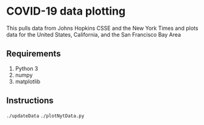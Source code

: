 # COVID-19 data plotting
This pulls data from Johns Hopkins CSSE and the New York Times and plots data for the United States, California, and the San Francisco Bay Area

## Requirements
1. Python 3
2. numpy
3. matplotlib

## Instructions
`./updateData`
`./plotNytData.py`